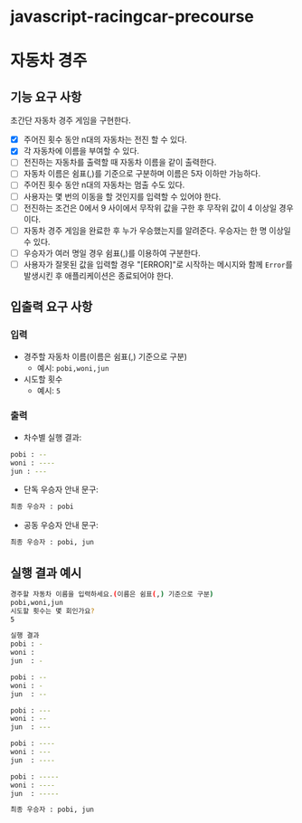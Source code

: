 # javascript-racingcar-precourse

# 자동차 경주

## 기능 요구 사항

초간단 자동차 경주 게임을 구현한다.

- [x] 주어진 횟수 동안 n대의 자동차는 전진 할 수 있다.
- [x] 각 자동차에 이름을 부여할 수 있다.
- [ ] 전진하는 자동차를 출력할 때 자동차 이름을 같이 출력한다.
- [ ] 자동차 이름은 쉼표(,)를 기준으로 구분하며 이름은 5자 이하만 가능하다.
- [ ] 주어진 횟수 동안 n대의 자동차는 멈출 수도 있다.
- [ ] 사용자는 몇 번의 이동을 할 것인지를 입력할 수 있어야 한다.
- [ ] 전진하는 조건은 0에서 9 사이에서 무작위 값을 구한 후 무작위 값이 4 이상일 경우이다.
- [ ] 자동차 경주 게임을 완료한 후 누가 우승했는지를 알려준다. 우승자는 한 명 이상일 수 있다.
- [ ] 우승자가 여러 명일 경우 쉼표(,)를 이용하여 구분한다.
- [ ] 사용자가 잘못된 값을 입력할 경우 "[ERROR]"로 시작하는 메시지와 함께 `Error`를 발생시킨 후 애플리케이션은 종료되어야 한다.

## 입출력 요구 사항

### 입력

- 경주할 자동차 이름(이름은 쉼표(,) 기준으로 구분)
  - 예시: `pobi,woni,jun`
- 시도할 횟수
  - 예시: `5`

### 출력

- 차수별 실행 결과:

```bash
pobi : --
woni : ----
jun : ---
```

- 단독 우승자 안내 문구:

```bash
최종 우승자 : pobi
```

- 공동 우승자 안내 문구:

```bash
최종 우승자 : pobi, jun
```

## 실행 결과 예시

```bash
경주할 자동차 이름을 입력하세요.(이름은 쉼표(,) 기준으로 구분)
pobi,woni,jun
시도할 횟수는 몇 회인가요?
5

실행 결과
pobi : -
woni :
jun  : -

pobi : --
woni : -
jun  : --

pobi : ---
woni : --
jun  : ---

pobi : ----
woni : ---
jun  : ----

pobi : -----
woni : ----
jun  : -----

최종 우승자 : pobi, jun
```

